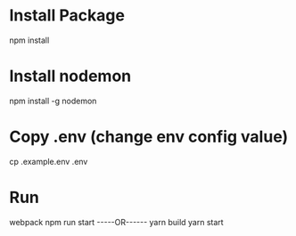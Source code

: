 # Install Package
npm install

# Install nodemon
npm install -g nodemon

# Copy .env (change env config value)
cp .example.env .env

# Run
webpack
npm run start
-----OR------
yarn build
yarn start